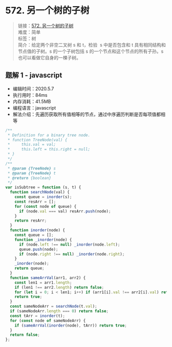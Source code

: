 # 572. 另一个树的子树

> 链接：[572. 另一个树的子树](https://leetcode-cn.com/problems/subtree-of-another-tree/)  
> 难度：简单  
> 标签：树  
> 简介：给定两个非空二叉树 s 和 t，检验  s 中是否包含和 t 具有相同结构和节点值的子树。s 的一个子树包括 s 的一个节点和这个节点的所有子孙。s 也可以看做它自身的一棵子树。

## 题解 1 - javascript

- 编辑时间：2020.5.7
- 执行用时：84ms
- 内存消耗：41.5MB
- 编程语言：javascript
- 解法介绍：先遍历获取所有值相等的节点，通过中序遍历判断是否每项值都相等

```javascript
/**
 * Definition for a binary tree node.
 * function TreeNode(val) {
 *     this.val = val;
 *     this.left = this.right = null;
 * }
 */
/**
 * @param {TreeNode} s
 * @param {TreeNode} t
 * @return {boolean}
 */
var isSubtree = function (s, t) {
  function searchNode(val) {
    const queue = inorder(s);
    const resArr = [];
    for (const node of queue) {
      if (node.val === val) resArr.push(node);
    }
    return resArr;
  }
  function inorder(node) {
    const queue = [];
    function _inorder(node) {
      if (node.left !== null) _inorder(node.left);
      queue.push(node);
      if (node.right !== null) _inorder(node.right);
    }
    _inorder(node);
    return queue;
  }
  function sameArrVal(arr1, arr2) {
    const len1 = arr1.length;
    if (len1 !== arr2.length) return false;
    for (let i = 0; i < len1; i++) if (arr1[i].val !== arr2[i].val) return false;
    return true;
  }
  const sameNodeArr = searchNode(t.val);
  if (sameNodeArr.length === 0) return false;
  const tArr = inorder(t);
  for (const node of sameNodeArr) {
    if (sameArrVal(inorder(node), tArr)) return true;
  }
  return false;
};
```
